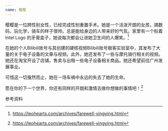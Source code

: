 ```yaml
---
name: 樱樱
---
```

樱樱是一位跨性别女性，已经完成性别重置手术。她是一个活泼开朗的女孩，搞数码，玩化学，骑车的样子很帅。总是能给身边的人带来好的气氛。家里有一个标着 Intel Logo 的牙膏盒子，她说每次都会让进她卫生间的人爆笑。[^1]

在她的个人Bilibili账号与其创建的硬核视频Bilibili账号极客实验室中，其发布了大量的关于电子设备的文章与视频。此外，她还发布了一些与摩托骑行相关的视频。她还在淘宝开设了店铺，售卖与出租一些电子设备相关商品。她还希望前往广州发展事业。

可惜这一切戛然而止，她在一场车祸中永远的失去了她的生命。

愿在你的下一个世界，你还有同样的开朗和激情去做你想做的事情吧！[^1]

参考资料

[^1]: https://leohearts.com/archives/farewell-yingying.html

[1]: 永别了。我想你了，樱樱。https://leohearts.com/archives/farewell-yingying.html